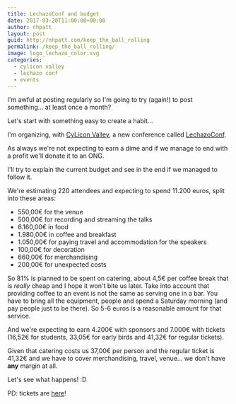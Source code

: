 ```yaml
---
title: LechazoConf and budget
date: 2017-03-20T11:00:00+00:00
author: nhpatt
layout: post
guid: http://nhpatt.com/keep_the_ball_rolling
permalink: /keep_the_ball_rolling/
image: logo_lechazo_color.svg
categories:
  - cylicon valley
  - lechazo conf
  - events
---
```


I'm awful at posting regularly so I'm going to try (again!) to post something... at least once a month?

Let's start with something easy to create a habit...

I'm organizing, with [CyLicon Valley](https://www.meetup.com/es-ES/Cylicon-Valley/), a new conference called [LechazoConf](http://lechazoconf.com/). 

As always we're not expecting to earn a dime and if we manage to end with a profit we'll donate it to an ONG. 

I'll try to explain the current budget and see in the end if we managed to follow it.

We're estimating 220 attendees and expecting to spend 11.200 euros, split into these areas:

*   550,00€ for the venue
*   500,00€ for recording and streaming the talks
* 6.160,00€ in food
* 1.980,00€ in coffee and breakfast
* 1.050,00€ for paying travel and accommodation for the speakers
*   100,00€ for decoration
*   660,00€ for merchandising
*   200,00€ for unexpected costs

So 81% is planned to be spent on catering, about 4,5€ per coffee break that is *really* cheap and 
I hope it won't bite us later. Take into account that providing coffee to an event is not the same as serving one in a bar. 
You have to bring all the equipment, people and spend a Saturday morning (and pay people just to be there). 
So 5-6 euros is a reasonable amount for that service.

And we're expecting to earn 4.200€ with sponsors and 7.000€ with tickets (16,52€ for students, 33,05€ for early birds and 41,32€ for regular tickets).

Given that catering costs us 37,00€ per person and the regular ticket is 41,32€ and we have to cover merchandising, travel, venue... we don't have **any** margin at all.
 
Let's see what happens! :D

PD: tickets are [here](http://lechazoconf.com/)!